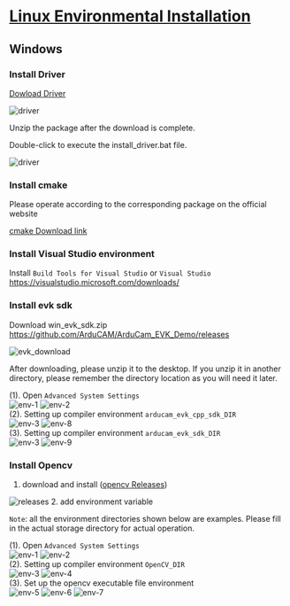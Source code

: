 # [Linux Environmental Installation](./linux_environmental_install.md)

## Windows

### Install Driver

[Dowload Driver](https://github.com/ArduCAM/ArduCAM_USB_Camera_Shield/releases/download/install_drivers/install_USB_Camera_Drivers.zip)

![driver](../img/driver.png)

Unzip the package after the download is complete.

Double-click to execute the install_driver.bat file.

![driver](../img/install_driver.png)

### Install cmake

Please operate according to the corresponding package on the official website

[cmake Download link](https://cmake.org/download/)

### Install Visual Studio environment

Install `Build Tools for Visual Studio` or `Visual Studio`  
<https://visualstudio.microsoft.com/downloads/>

### Install evk sdk

Download win_evk_sdk.zip
<https://github.com/ArduCAM/ArduCam_EVK_Demo/releases>

![evk_download](../img/evk_download.png)

After downloading, please unzip it to the desktop. If you unzip it in another directory, please remember the directory location as you will need it later.  

(1). Open `Advanced System Settings`  
![env-1](../img/env_1.png)
![env-2](../img/env_2.png)  
(2). Setting up compiler environment `arducam_evk_cpp_sdk_DIR`  
![env-3](../img/env_3.png)
![env-8](../img/arducam_evk_cpp_sdk_DIR.png)  
(3). Setting up compiler environment `arducam_evk_sdk_DIR`  
![env-3](../img/env_3.png)
![env-9](../img/arducam_evk_cpp_sdk_DIR.png)  

### Install Opencv

1. download and install ([opencv Releases](https://opencv.org/releases/))

![releases](../img/opencv-releases.png)
2. add environment variable

`Note`: all the environment directories shown below are examples. Please fill in the actual storage directory for actual operation.

(1). Open `Advanced System Settings`  
![env-1](../img/env_1.png)
![env-2](../img/env_2.png)  
(2). Setting up compiler environment `OpenCV_DIR`  
![env-3](../img/env_3.png)
![env-4](../img/env_4.png)  
(3). Set up the opencv executable file environment  
![env-5](../img/env_5.png)
![env-6](../img/env_6.png)
![env-7](../img/env_7.png)  
